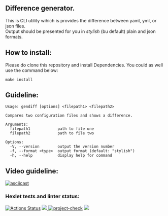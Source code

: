 ## Difference generator.

This is CLI utility wihich is provides the difference between yaml, yml, or json files.\
Output should be presented for you in _stylish_ (bu default) plain and json formats.

## How to install:

Please do clone this repository and install Dependencies.
You could as well use the command below:

```
make install
```

## Guideline:

```
Usage: gendiff [options] <filepath1> <filepath2>

Compares two configuration files and shows a difference.

Arguments:
  filepath1            path to file one
  filepath2            path to file two

Options:
  -V, --version        output the version number
  -f, --format <type>  output format (default: "stylish")
  -h, --help           display help for command
```

## Video guideline:

[![asciicast](https://asciinema.org/a/xsZfZAWP9fEbEycNNN0kkdXhU.svg)](https://asciinema.org/a/xsZfZAWP9fEbEycNNN0kkdXhU)

### Hexlet tests and linter status:

[![Actions Status](https://github.com/nesquick017/frontend-project-46/workflows/hexlet-check/badge.svg)](https://github.com/nesquick017/frontend-project-46/actions) 
<a href="https://codeclimate.com/github/nesquick017/frontend-project-46_2june/maintainability"><img src="https://api.codeclimate.com/v1/badges/d48f478d0ae610217832/maintainability" />
</a>
[![project-check](https://github.com/nesquick017/frontend-project-46_2june/actions/workflows/pr2.yaml/badge.svg)](https://github.com/nesquick017/frontend-project-46_2june/actions/workflows/pr2.yaml)
<a href="https://codeclimate.com/github/nesquick017/frontend-project-46_2june/test_coverage"><img src="https://api.codeclimate.com/v1/badges/d48f478d0ae610217832/test_coverage" /></a>
